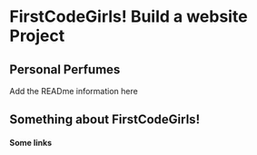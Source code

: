 # FirstCodeGirls! Build a website Project
## Personal Perfumes
Add the READme information here

## Something about FirstCodeGirls!

#### Some links
